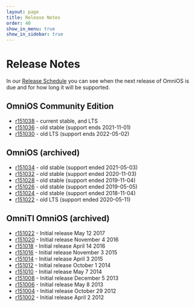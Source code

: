 ```yaml
---
layout: page
title: Release Notes
order: 40
show_in_menu: true
show_in_sidebar: true
---
```

# Release Notes

In our [Release Schedule](schedule.html) you can see when the next release
of OmniOS is due and for how long it will be supported.

## OmniOS Community Edition

* [r151038](https://github.com/omniosorg/omnios-build/blob/r151038/doc/ReleaseNotes.md) - current stable, and LTS
* [r151036](https://github.com/omniosorg/omnios-build/blob/r151036/doc/ReleaseNotes.md) - old stable (support ends 2021-11-01)
* [r151030](https://github.com/omniosorg/omnios-build/blob/r151030/doc/ReleaseNotes.md) - old LTS (support ends 2022-05-02)

## OmniOS (archived)

* [r151034](https://github.com/omniosorg/omnios-build/blob/r151034/doc/ReleaseNotes.md) - old stable (support ended 2021-05-03)
* [r151032](https://github.com/omniosorg/omnios-build/blob/r151032/doc/ReleaseNotes.md) - old stable (support ended 2020-11-03)
* [r151028](https://github.com/omniosorg/omnios-build/blob/r151028/doc/ReleaseNotes.md) - old stable (support ended 2019-11-04)
* [r151026](https://github.com/omniosorg/omnios-build/blob/r151026/doc/ReleaseNotes.md) - old stable (support ended 2019-05-05)
* [r151024](https://github.com/omniosorg/omnios-build/blob/r151024/doc/ReleaseNotes.md) - old stable (support ended 2018-11-04)
* [r151022](https://github.com/omniosorg/omnios-build/blob/r151022/doc/ReleaseNotes.md) - old LTS (support ended 2020-05-11)

## OmniTI OmniOS (archived)

* [r151022](legacy/releasenotes/r151022.html) - Initial release May 12 2017
* [r151020](legacy/releasenotes/r151020.html) - Initial release November 4 2016
* [r151018](legacy/releasenotes/r151018.html) - Initial release April 14 2016
* [r151016](legacy/releasenotes/r151016.html) - Initial release November 3 2015
* [r151014](legacy/releasenotes/r151014.html) - Initial release April 3 2015
* [r151012](legacy/releasenotes/r151012.html) - Initial release October 1 2014
* [r151010](legacy/releasenotes/r151010.html) - Initial release May 7 2014
* [r151008](legacy/releasenotes/r151008.html) - Initial release December 5 2013
* [r151006](legacy/releasenotes/r151006.html) - Initial release May 8 2013
* [r151004](legacy/releasenotes/r151004.html) - Initial release October 29 2012
* [r151002](legacy/releasenotes/r151002.html) - Initial release April 2 2012

